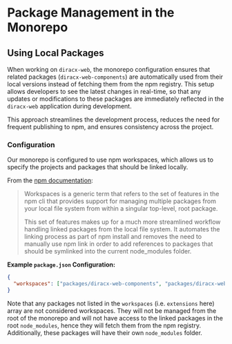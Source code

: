 # Package Management in the Monorepo

## Using Local Packages

When working on `diracx-web`, the monorepo configuration ensures that related packages (`diracx-web-components`) are automatically used from their local versions instead of fetching them from the npm registry. This setup allows developers to see the latest changes in real-time, so that any updates or modifications to these packages are immediately reflected in the `diracx-web` application during development.

This approach streamlines the development process, reduces the need for frequent publishing to npm, and ensures consistency across the project.

### Configuration

Our monorepo is configured to use npm workspaces, which allows us to specify the projects and packages that should be linked locally.

From the [npm documentation](https://docs.npmjs.com/cli/v10/using-npm/workspaces):

> Workspaces is a generic term that refers to the set of features in the npm cli that provides support for managing multiple packages from your local file system from within a singular top-level, root package.
>
> This set of features makes up for a much more streamlined workflow handling linked packages from the local file system. It automates the linking process as part of npm install and removes the need to manually use npm link in order to add references to packages that should be symlinked into the current node_modules folder.

**Example `package.json` Configuration:**

```json
{
  "workspaces": ["packages/diracx-web-components", "packages/diracx-web"]
}
```

Note that any packages not listed in the `workspaces` (i.e. `extensions` here) array are not considered workspaces. They will not be managed from the root of the monorepo and will not have access to the linked packages in the root `node_modules`, hence they will fetch them from the npm registry.
Additionally, these packages will have their own `node_modules` folder.
